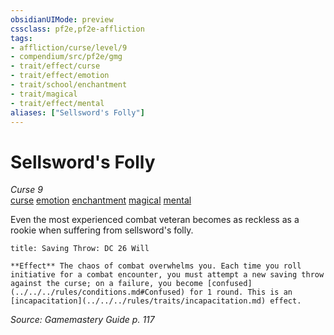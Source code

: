 ```yaml
---
obsidianUIMode: preview
cssclass: pf2e,pf2e-affliction
tags:
- affliction/curse/level/9
- compendium/src/pf2e/gmg
- trait/effect/curse
- trait/effect/emotion
- trait/school/enchantment
- trait/magical
- trait/effect/mental
aliases: ["Sellsword's Folly"]
---
```

# Sellsword's Folly
*Curse 9*  
[curse](curse.md)  [emotion](emotion.md)  [enchantment](enchantment.md)  [magical](magical.md)  [mental](mental.md)  

Even the most experienced combat veteran becomes as reckless as a rookie when suffering from sellsword's folly.

```ad-inline-affliction
title: Saving Throw: DC 26 Will

**Effect** The chaos of combat overwhelms you. Each time you roll initiative for a combat encounter, you must attempt a new saving throw against the curse; on a failure, you become [confused](../../../rules/conditions.md#Confused) for 1 round. This is an [incapacitation](../../../rules/traits/incapacitation.md) effect.
```

*Source: Gamemastery Guide p. 117*
